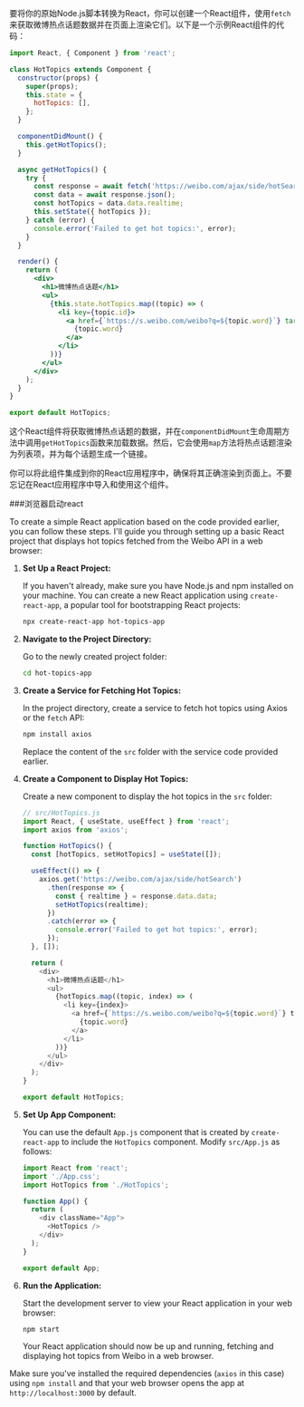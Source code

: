要将你的原始Node.js脚本转换为React，你可以创建一个React组件，使用`fetch`来获取微博热点话题数据并在页面上渲染它们。以下是一个示例React组件的代码：

```jsx
import React, { Component } from 'react';

class HotTopics extends Component {
  constructor(props) {
    super(props);
    this.state = {
      hotTopics: [],
    };
  }

  componentDidMount() {
    this.getHotTopics();
  }

  async getHotTopics() {
    try {
      const response = await fetch('https://weibo.com/ajax/side/hotSearch');
      const data = await response.json();
      const hotTopics = data.data.realtime;
      this.setState({ hotTopics });
    } catch (error) {
      console.error('Failed to get hot topics:', error);
    }
  }

  render() {
    return (
      <div>
        <h1>微博热点话题</h1>
        <ul>
          {this.state.hotTopics.map((topic) => (
            <li key={topic.id}>
              <a href={`https://s.weibo.com/weibo?q=${topic.word}`} target="_blank" rel="noopener noreferrer">
                {topic.word}
              </a>
            </li>
          ))}
        </ul>
      </div>
    );
  }
}

export default HotTopics;
```

这个React组件将获取微博热点话题的数据，并在`componentDidMount`生命周期方法中调用`getHotTopics`函数来加载数据。然后，它会使用`map`方法将热点话题渲染为列表项，并为每个话题生成一个链接。

你可以将此组件集成到你的React应用程序中，确保将其正确渲染到页面上。不要忘记在React应用程序中导入和使用这个组件。



###浏览器启动react

To create a simple React application based on the code provided earlier, you can follow these steps. I'll guide you through setting up a basic React project that displays hot topics fetched from the Weibo API in a web browser:

1. **Set Up a React Project:**

   If you haven't already, make sure you have Node.js and npm installed on your machine. You can create a new React application using `create-react-app`, a popular tool for bootstrapping React projects:

   ```bash
   npx create-react-app hot-topics-app
   ```

2. **Navigate to the Project Directory:**

   Go to the newly created project folder:

   ```bash
   cd hot-topics-app
   ```

3. **Create a Service for Fetching Hot Topics:**

   In the project directory, create a service to fetch hot topics using Axios or the `fetch` API:

   ```bash
   npm install axios
   ```

   Replace the content of the `src` folder with the service code provided earlier.

4. **Create a Component to Display Hot Topics:**

   Create a new component to display the hot topics in the `src` folder:

   ```javascript
   // src/HotTopics.js
   import React, { useState, useEffect } from 'react';
   import axios from 'axios';

   function HotTopics() {
     const [hotTopics, setHotTopics] = useState([]);

     useEffect(() => {
       axios.get('https://weibo.com/ajax/side/hotSearch')
         .then(response => {
           const { realtime } = response.data.data;
           setHotTopics(realtime);
         })
         .catch(error => {
           console.error('Failed to get hot topics:', error);
         });
     }, []);

     return (
       <div>
         <h1>微博热点话题</h1>
         <ul>
           {hotTopics.map((topic, index) => (
             <li key={index}>
               <a href={`https://s.weibo.com/weibo?q=${topic.word}`} target="_blank">
                 {topic.word}
               </a>
             </li>
           ))}
         </ul>
       </div>
     );
   }

   export default HotTopics;
   ```

5. **Set Up App Component:**

   You can use the default `App.js` component that is created by `create-react-app` to include the `HotTopics` component. Modify `src/App.js` as follows:

   ```javascript
   import React from 'react';
   import './App.css';
   import HotTopics from './HotTopics';

   function App() {
     return (
       <div className="App">
         <HotTopics />
       </div>
     );
   }

   export default App;
   ```

6. **Run the Application:**

   Start the development server to view your React application in your web browser:

   ```bash
   npm start
   ```

   Your React application should now be up and running, fetching and displaying hot topics from Weibo in a web browser.

Make sure you've installed the required dependencies (`axios` in this case) using `npm install` and that your web browser opens the app at `http://localhost:3000` by default.

